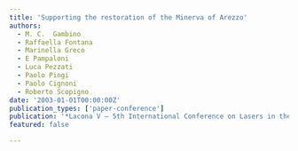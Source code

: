 ```yaml
---
title: 'Supporting the restoration of the Minerva of Arezzo'
authors:
  - M. C.  Gambino
  - Raffaella Fontana
  - Marinella Greco
  - E Pampaloni
  - Luca Pezzati
  - Paolo Pingi
  - Paolo Cignoni
  - Roberto Scopigno
date: '2003-01-01T00:00:00Z'
publication_types: ['paper-conference']
publication: '*Lacona V – 5th International Conference on Lasers in the Conservation of Artworks*'
featured: false

---
```

